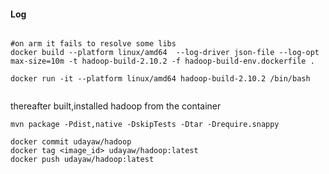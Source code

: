 #### Log

```shell

#on arm it fails to resolve some libs
docker build --platform linux/amd64  --log-driver json-file --log-opt max-size=10m -t hadoop-build-2.10.2 -f hadoop-build-env.dockerfile .

docker run -it --platform linux/amd64 hadoop-build-2.10.2 /bin/bash 


```
thereafter built,installed hadoop from the container

```shell
mvn package -Pdist,native -DskipTests -Dtar -Drequire.snappy

```

```shell
docker commit udayaw/hadoop
docker tag <image_id> udayaw/hadoop:latest
docker push udayaw/hadoop:latest

```
